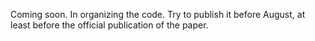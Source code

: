 Coming soon.
In organizing the code. Try to publish it before August, at least before the official publication of the paper.

